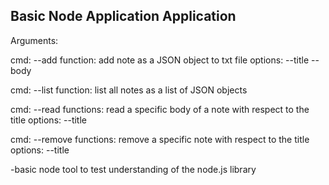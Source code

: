 Basic Node Application Application
--------------------------------
Arguments:

cmd: --add
function: add note as a JSON object to txt file
options:
--title
--body

cmd: --list
function: list all notes as a list of JSON objects

cmd: --read
functions: read a specific body of a note with respect to the title
options:
--title

cmd: --remove
functions: remove a specific note with respect to the title
options:
--title


-basic node tool to test understanding of the node.js library
